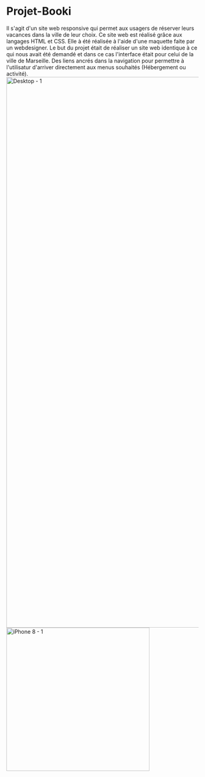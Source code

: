 # Projet-Booki 
Il s'agit d'un site web responsive qui permet aux usagers de réserver leurs vacances dans la ville de leur choix. Ce site web est réalisé grâce aux langages HTML et CSS. 
Elle à été réalisée à l'aide d'une maquette faite par un webdesigner. 
Le but du projet était de réaliser un site web identique à ce qui nous avait été demandé et dans ce cas l'interface était pour celui de la ville de Marseille.
Des liens ancrés dans la navigation pour permettre à l'utilisatur d'arriver directement aux menus souhaités (Hébergement ou activité).<img width="1440" alt="Desktop - 1" src="https://user-images.githubusercontent.com/101010758/168466316-e3e1cfd5-cbdd-4202-8784-bdbba5292477.png">
<img width="375" alt="iPhone 8 - 1" src="https://user-images.githubusercontent.com/101010758/168466336-a63e0d20-09d9-44c0-be28-8d2e9278a67e.png">
